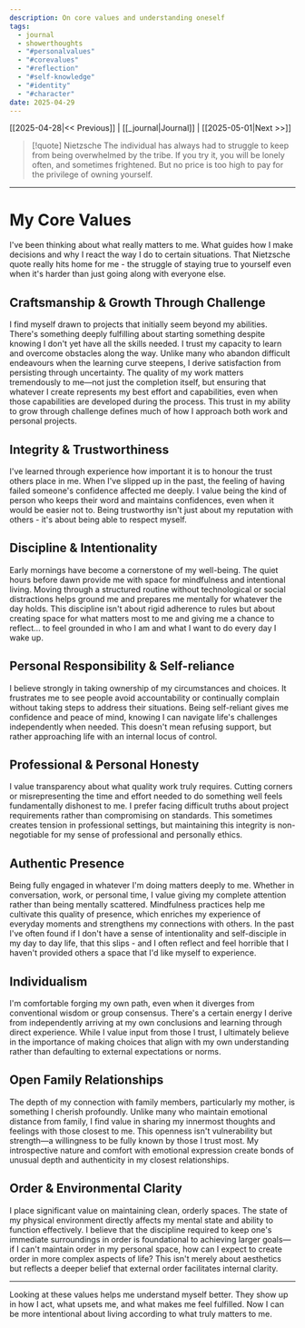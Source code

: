 ```yaml
---
description: On core values and understanding oneself
tags:
  - journal
  - showerthoughts
  - "#personalvalues"
  - "#corevalues"
  - "#reflection"
  - "#self-knowledge"
  - "#identity"
  - "#character"
date: 2025-04-29
---
```

[[2025-04-28|<< Previous]] | [[_journal|Journal]] | [[2025-05-01|Next >>]] 

> [!quote]  Nietzsche
> The individual has always had to struggle to keep from being overwhelmed by the tribe. If you try it, you will be lonely often, and sometimes frightened. But no price is too high to pay for the privilege of owning yourself.

--- 
# My Core Values

I've been thinking about what really matters to me. What guides how I make decisions and why I react the way I do to certain situations. That Nietzsche quote really hits home for me - the struggle of staying true to yourself even when it's harder than just going along with everyone else.

## Craftsmanship & Growth Through Challenge

I find myself drawn to projects that initially seem beyond my abilities. There's something deeply fulfilling about starting something despite knowing I don't yet have all the skills needed. I trust my capacity to learn and overcome obstacles along the way. Unlike many who abandon difficult endeavours when the learning curve steepens, I derive satisfaction from persisting through uncertainty. The quality of my work matters tremendously to me—not just the completion itself, but ensuring that whatever I create represents my best effort and capabilities, even when those capabilities are developed during the process. This trust in my ability to grow through challenge defines much of how I approach both work and personal projects.

## Integrity & Trustworthiness

I've learned through experience how important it is to honour the trust others place in me. When I've slipped up in the past, the feeling of having failed someone's confidence affected me deeply. I value being the kind of person who keeps their word and maintains confidences, even when it would be easier not to. Being trustworthy isn't just about my reputation with others - it's about being able to respect myself.

## Discipline & Intentionality

Early mornings have become a cornerstone of my well-being. The quiet hours before dawn provide me with space for mindfulness and intentional living. Moving through a structured routine without technological or social distractions helps ground me and prepares me mentally for whatever the day holds. This discipline isn't about rigid adherence to rules but about creating space for what matters most to me and giving me a chance to reflect... to feel grounded in who I am and what I want to do every day I wake up.

## Personal Responsibility & Self-reliance

I believe strongly in taking ownership of my circumstances and choices. It frustrates me to see people avoid accountability or continually complain without taking steps to address their situations. Being self-reliant gives me confidence and peace of mind, knowing I can navigate life's challenges independently when needed. This doesn't mean refusing support, but rather approaching life with an internal locus of control.

## Professional & Personal Honesty

I value transparency about what quality work truly requires. Cutting corners or misrepresenting the time and effort needed to do something well feels fundamentally dishonest to me. I prefer facing difficult truths about project requirements rather than compromising on standards. This sometimes creates tension in professional settings, but maintaining this integrity is non-negotiable for my sense of professional and personally ethics.

## Authentic Presence

Being fully engaged in whatever I'm doing matters deeply to me. Whether in conversation, work, or personal time, I value giving my complete attention rather than being mentally scattered. Mindfulness practices help me cultivate this quality of presence, which enriches my experience of everyday moments and strengthens my connections with others.  In the past I've often found if I don't have a sense of intentionality and self-disciple in my day to day life, that this slips - and I often reflect and feel horrible that I haven't provided others a space that I'd like myself to experience.

## Individualism

I'm comfortable forging my own path, even when it diverges from conventional wisdom or group consensus. There's a certain energy I derive from independently arriving at my own conclusions and learning through direct experience. While I value input from those I trust, I ultimately believe in the importance of making choices that align with my own understanding rather than defaulting to external expectations or norms.

## Open Family Relationships

The depth of my connection with family members, particularly my mother, is something I cherish profoundly. Unlike many who maintain emotional distance from family, I find value in sharing my innermost thoughts and feelings with those closest to me. This openness isn't vulnerability but strength—a willingness to be fully known by those I trust most. My introspective nature and comfort with emotional expression create bonds of unusual depth and authenticity in my closest relationships.

## Order & Environmental Clarity

I place significant value on maintaining clean, orderly spaces. The state of my physical environment directly affects my mental state and ability to function effectively. I believe that the discipline required to keep one's immediate surroundings in order is foundational to achieving larger goals—if I can't maintain order in my personal space, how can I expect to create order in more complex aspects of life? This isn't merely about aesthetics but reflects a deeper belief that external order facilitates internal clarity.

---

Looking at these values helps me understand myself better. They show up in how I act, what upsets me, and what makes me feel fulfilled. Now I can be more intentional about living according to what truly matters to me.

